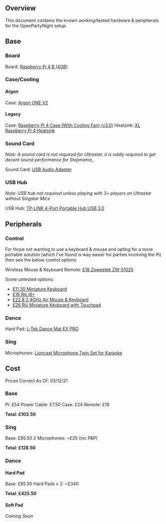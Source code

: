 ## Overview

This document contains the known working/tested hardware & peripherals for the OpenPartyNight setup

## Base

### Board

Board: [Raspberry Pi 4 B (4GB)](https://thepihut.com/collections/raspberry-pi/products/raspberry-pi-4-model-b?variant=20064052740158)

### Case/Cooling

#### Argon

Case: [Argon ONE V2](https://thepihut.com/products/argon-one-raspberry-pi-4-case)

#### Legacy

Case: [Raspberry Pi 4 Case (With Cooling Fan) (v3.0)](https://thepihut.com/products/raspberry-pi-4-case-with-cooling-fan?variant=31907267674174)
Heatsink: [XL Raspberry Pi 4 Heatsink](https://thepihut.com/products/xl-raspberry-pi-4-heatsink?variant=30715825979454)

### Sound Card

_Note: A sound card is not required for Ultrastar, it is oddly required to get decent sound performance for Stepmania__

Sound Card: [USB Audio Adapter](https://thepihut.com/products/usb-audio-adapter-works-with-raspberry-pi?variant=758603889)

### USB Hub

_Note: USB hub not required unless playing with 3+ players on Ultrastar without Singstar Mics_

USB Hub: [TP-LINK 4-Port Portable Hub USB 3.0](https://www.scan.co.uk/products/tp-link-uh400-usb-30-4-port-portable-hub-foldable-cord-led-indicators)

## Peripherals

### Control

For those not wanting to use a keyboard & mouse and opting for a more portable solution (which I've found is way easier for parties involving the Pi) then see the below control options

Wireless Mouse & Keyboard Remote: [£18 Zoweetek ZW-51025](https://www.scan.co.uk/products/zoweetek-mini-wireless-remote-keyboard-45-key-qwerty-kb-mouse-ir-remote-6-axis-air-mouse-24ghz-wirel)

Some untested options:
- [£11.30 Miniature Keyboard](https://thepihut.com/products/mini-bluetooth-keyboard-black)
- [£18 Riii i8+](https://thepihut.com/products/rii-i8-plus-mini-wireless-keyboard-with-touchpad)
- [£22.8 2.4GHz Air Mouse & Keyboard](https://thepihut.com/products/rc-2-4g-wireless-air-mouse-keyboard)
- [£26 Riii Miniature Keyboard with Touchpad](https://thepihut.com/products/adafruit-riii-miniature-wireless-usb-keyboard-with-touchpad)

### Dance

Hard Pad: [L-Tek Dance Mat EX PRO](https://www.maty-taneczne.pl/shop/dance-mat-ddr-usb-ex-pro/)

### Sing

Microphones: [Lioncast Microphone Twin Set for Karaoke](https://www.lioncast.com/en/product/lioncast-microphone-twin-set-for-karaoke/)

## Cost

Prices Correct As Of: 03/12/21

### Base

Pi: £54
Power Cable: £7.50
Case: £24
Remote: £18

**Total: £103.50**

### Sing 

Base: £85.50
2 Microphones: ~£25 (inc P&P)

**Total: £128.50**

### Dance

#### Hard Pad

Base: £85.50
Hard Pads x 2: ~£340

**Total: £425.50**

#### Soft Pad

_Coming Soon_

